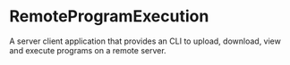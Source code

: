 # RemoteProgramExecution
A server client application that provides an CLI to upload, download, view and execute programs on a remote server.
